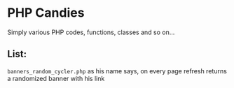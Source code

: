 PHP Candies
==============

Simply various PHP codes, functions, classes and so on...

List:
---------

`banners_random_cycler.php` as his name says, on every page refresh returns a randomized banner with his link